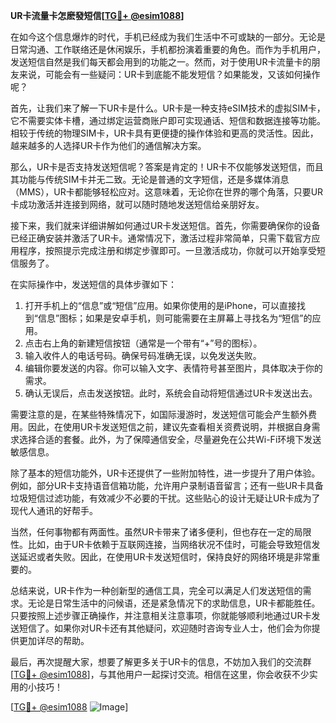 **UR卡流量卡怎麽發短信[[TG💪+ @esim1088](https://t.me/s/esim1088)]**

在如今这个信息爆炸的时代，手机已经成为我们生活中不可或缺的一部分。无论是日常沟通、工作联络还是休闲娱乐，手机都扮演着重要的角色。而作为手机用户，发送短信自然是我们每天都会用到的功能之一。然而，对于使用UR卡流量卡的朋友来说，可能会有一些疑问：UR卡到底能不能发短信？如果能发，又该如何操作呢？

首先，让我们来了解一下UR卡是什么。UR卡是一种支持eSIM技术的虚拟SIM卡，它不需要实体卡槽，通过绑定运营商账户即可实现通话、短信和数据连接等功能。相较于传统的物理SIM卡，UR卡具有更便捷的操作体验和更高的灵活性。因此，越来越多的人选择UR卡作为他们的通信解决方案。

那么，UR卡是否支持发送短信呢？答案是肯定的！UR卡不仅能够发送短信，而且其功能与传统SIM卡并无二致。无论是普通的文字短信，还是多媒体消息（MMS），UR卡都能够轻松应对。这意味着，无论你在世界的哪个角落，只要UR卡成功激活并连接到网络，就可以随时随地发送短信给亲朋好友。

接下来，我们就来详细讲解如何通过UR卡发送短信。首先，你需要确保你的设备已经正确安装并激活了UR卡。通常情况下，激活过程非常简单，只需下载官方应用程序，按照提示完成注册和绑定步骤即可。一旦激活成功，你就可以开始享受短信服务了。

在实际操作中，发送短信的具体步骤如下：

1. 打开手机上的“信息”或“短信”应用。如果你使用的是iPhone，可以直接找到“信息”图标；如果是安卓手机，则可能需要在主屏幕上寻找名为“短信”的应用。
2. 点击右上角的新建短信按钮（通常是一个带有“+”号的图标）。
3. 输入收件人的电话号码。确保号码准确无误，以免发送失败。
4. 编辑你要发送的内容。你可以输入文字、表情符号甚至图片，具体取决于你的需求。
5. 确认无误后，点击发送按钮。此时，系统会自动将短信通过UR卡发送出去。

需要注意的是，在某些特殊情况下，如国际漫游时，发送短信可能会产生额外费用。因此，在使用UR卡发送短信之前，建议先查看相关资费说明，并根据自身需求选择合适的套餐。此外，为了保障通信安全，尽量避免在公共Wi-Fi环境下发送敏感信息。

除了基本的短信功能外，UR卡还提供了一些附加特性，进一步提升了用户体验。例如，部分UR卡支持语音信箱功能，允许用户录制语音留言；还有一些UR卡具备垃圾短信过滤功能，有效减少不必要的干扰。这些贴心的设计无疑让UR卡成为了现代人通讯的好帮手。

当然，任何事物都有两面性。虽然UR卡带来了诸多便利，但也存在一定的局限性。比如，由于UR卡依赖于互联网连接，当网络状况不佳时，可能会导致短信发送延迟或者失败。因此，在使用UR卡发送短信时，保持良好的网络环境是非常重要的。

总结来说，UR卡作为一种创新型的通信工具，完全可以满足人们发送短信的需求。无论是日常生活中的问候语，还是紧急情况下的求助信息，UR卡都能胜任。只要按照上述步骤正确操作，并注意相关注意事项，你就能够顺利地通过UR卡发送短信了。如果你对UR卡还有其他疑问，欢迎随时咨询专业人士，他们会为你提供更加详尽的帮助。

最后，再次提醒大家，想要了解更多关于UR卡的信息，不妨加入我们的交流群[[TG💪+ @esim1088](https://t.me/s/esim1088)]，与其他用户一起探讨交流。相信在这里，你会收获不少实用的小技巧！

[[TG💪+ @esim1088](https://t.me/s/esim1088) ![Image](https://i.postimg.cc/4NQfJmqS/Snipaste-2025-05-13-00-14-12.png)]